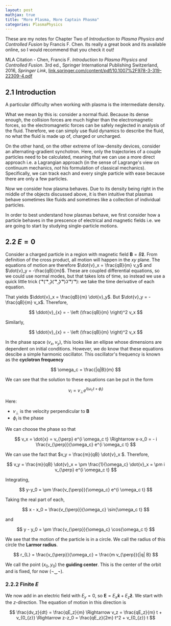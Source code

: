```yaml
---
layout: post
mathjax: true
title: "More Plasma, More Captain Phasma"
categories: PlasmaPhysics
---
```

These are my notes for Chapter Two of *Introduction to Plasma Physics and Controlled Fusion* by Francis F. Chen. Its really a great book and its available online, so I would recommend that you check it out!

MLA Citation - Chen, Francis F. *Introduction to Plasma Physics and Controlled Fusion*. 3rd ed., Springer International Publishing Switzerland, 2016, *Springer Link*, [link.springer.com/content/pdf/10.1007%2F978-3-319-22309-4.pdf](https://link.springer.com/content/pdf/10.1007%2F978-3-319-22309-4.pdf.)

## 2.1 Introduction
A particular difficulty when working with plasma is the intermediate density.

What we mean by this is: consider a normal fluid.
Because its dense enough, the collision forces are much higher than the electromagnetic forces, so the electromagnetic forces can be safely neglected in analysis of the fluid.
Therefore, we can simply use fluid dynamics to describe the fluid, no what the fluid is made up of, charged or uncharged.

On the other hand, on the other extreme of low-density devices, consider an alternating-gradient synchotron. 
Here, only the trajectories of a couple particles need to be calculated, meaning that we can use a more direct approach i.e. a Lagrangian approach (in the sense of Lagrange's view on continuum mechanics, *not* his formulation of classical mechanics).
Specifically, we can track each and every single particle with ease because there are only a few particles.

Now we consider how plasma behaves.
Due to its density being right in the middle of the objects discussed above, it is then intuitive that plasmas behave sometimes like fluids and sometimes like a collection of individual particles.

In order to best understand how plasmas behave, we first consider how a particle behaves in the prescence of electrical and magnetic fields i.e. we are going to start by studying single-particle motions.

## 2.2 $E=0$
Consider a charged particle in a region with magnetic field $\boldsymbol{B} = B \boldsymbol{\hat{z}}$.
From definition of the cross product, all motion will happen in the $xy$ plane.
The equations of motion are therefore $\dot{v}_x = \frac{qB}{m} v_y$ and $\dot{v}_y = -\frac{qB}{m}$.
These are coupled differential equations, so we could use normal modes, but that takes lots of time, so instead we use a quick little trick ( ͡°( ͡° ͜ʖ( ͡° ͜ʖ ͡°)ʖ ͡°) ͡°): we take the time derivative of each equation.

That yields $\ddot{v}_x = \frac{qB}{m} \dot{v}_y$.
But $\dot{v}_y = - \frac{qB}{m} v_x$. Therefore,


$$
\ddot{v}_{x} = - \left (\frac{qB}{m} \right)^2 v_x
$$


Similarly,


$$
\ddot{v}_{x} = - \left (\frac{qB}{m} \right)^2 v_x
$$


In the phase space $(v_x, v_y)$, this looks like an ellipse whose dimensions are dependent on initial conditions.
However, we do know that these equations descibe a simple harmonic oscillator.
This oscillator's frequency is known as the **cyclotron frequency**


$$
\omega_c = \frac{|q|B}{m}
$$


We can see that the solution to these equations can be put in the form


$$
v_{i} = v_{\perp} e^{i(\omega_c t + \phi_i)}
$$


Here:
- $v_{\perp}$ is the velocity perpendicular to $\boldsymbol{B}$
- $\phi_i$ is the phase

We can choose the phase so that


$$
v_x = \dot{x} = v_{\perp} e^{i \omega_c t} \Rightarrow x-x_0 = - i \frac{v_{\perp}}{\omega_c} e^{i \omega_c t}
$$


We can use the fact that $v_y = \frac{m}{qB} \dot{v}_x $.
Therefore,


$$
v_y = \frac{m}{qB} \dot{v}_x = \pm \frac{1}{\omega_c} \dot{v}_x = \pm i v_{\perp} e^{i \omega_c t}
$$

Integrating,


$$
y-y_0 = \pm \frac{v_{\perp}}{\omega_c} e^{i \omega_c t}
$$

Taking the real part of each,


$$
x - x_0 = \frac{v_{\perp}}{\omega_c} \sin{\omega_c t}
$$


and


$$
y - y_0 = \pm \frac{v_{\perp}}{\omega_c} \cos{\omega_c t}
$$


We see that the motion of the particle is in a circle.
We call the radius of this circle the **Larmor radius**.


$$
r_{L} = \frac{v_{\perp}}{\omega_c} = \frac{m v_{\perp}}{|q| B}
$$


We call the point $(x_0 , y_0)$ the **guiding center**.
This is the center of the orbit and is fixed, for now (¬‿¬).

### 2.2.2 Finite $E$

We now add in an electric field with $E_y = 0$, so $\boldsymbol{E} = E_x \boldsymbol{\hat{x}} + E_z \boldsymbol{\hat{z}}$.
We start with the $z$-direction.
The equation of motion in this direction is


$$
\frac{dv_z}{dt} = \frac{qE_z}{m} \Rightarrow v_z = \frac{qE_z}{m} t + v_{0_{z}} \Rightarrow z-z_0 = \frac{qE_z}{2m} t^2 + v_{0_{z}} t
$$
